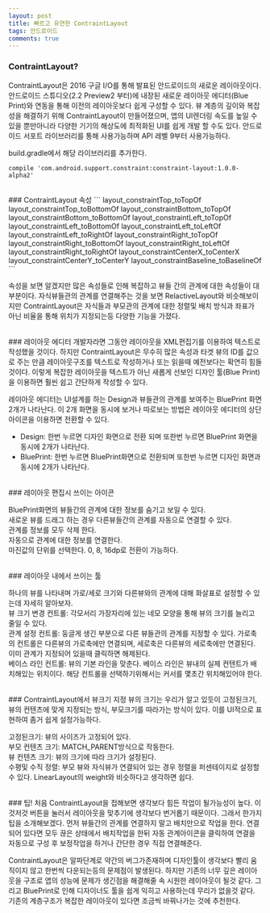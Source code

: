 ```yaml
---
layout: post
title: 빠르고 유연한 ContraintLayout
tags: 안드로이드
comments: true
---
```



### ContraintLayout?
ContraintLayout은 2016 구글 I/O를 통해 발표된 안드로이드의 새로운 레이아웃이다. 안드로이드 스튜디오(2.2 Preview2 부터)에 내장된 새로운 레이아웃 에디터(Blue Print)와 연동을 통해 이전의 레이아웃보다 쉽게 구성할 수 있다. 뷰 계층의 깊이와 복잡성을 해결하기 위해 ContraintLayout이 만들어졌으며, 앱의 UI렌더링 속도를 높일 수 있을 뿐만아니라 다양한 기기의 해상도에 최적화된 UI를 쉽게 개발 할 수도 있다. 안드로이드 서포트 라이브러리를 통해 사용가능하며 API 레벨 9부터 사용가능하다.  

build.gradle에서 해당 라이브러리를 추가한다.
```
compile 'com.android.support.constraint:constraint-layout:1.0.0-alpha2'
```

<br>
### ContraintLayout 속성
```
layout_constraintTop_toTopOf
layout_constraintTop_toBottomOf
layout_constraintBottom_toTopOf
layout_constraintBottom_toBottomOf
layout_constraintLeft_toTopOf
layout_constraintLeft_toBottomOf
layout_constraintLeft_toLeftOf
layout_constraintLeft_toRightOf
layout_constraintRight_toTopOf
layout_constraintRight_toBottomOf
layout_constraintRight_toLeftOf
layout_constraintRight_toRightOf
layout_constraintCenterX_toCenterX
layout_constraintCenterY_toCenterY
layout_constraintBaseline_toBaselineOf
```

속성을 보면 알겠지만 많은 속성들로 인해 복잡하고 뷰들 간의 관계에 대한 속성들이 대부분이다. 자식뷰들관의 관계를 연결해주는 것을 보면 RelactiveLayout와 비슷해보이지만 ContraintLayout은 자식들과 부모관의 관계에 대한 정렬및 배치 방식과 좌표가 아닌 비율을 통해 위치가 지정되는등 다양한 기능을 가졌다.  

<br>
### 레이아웃 에디터
개발자라면 그동안 레이아웃을 XML편집기를 이용하여 텍스트로 작성했을 것이다. 하지만 ContraintLayout은 무수히 많은 속성과 타겟 뷰의 ID를 값으로 주는 만큼 레이아웃구조를 텍스트로 작성하거나 또는 읽을때 예전보다는 확연히 힘들것이다. 이렇게 복잡한 레이아웃을 텍스트가 아닌 새롭게 선보인 디자인 툴(Blue Print)을 이용하면 훨씬 쉽고 간단하게 작성할 수 있다.  

레이아웃 에디터는 UI설계를 하는 Design과 뷰들관의 관계를 보여주는 BluePrint 화면 2개가 나타난다. 이 2개 화면을 동시에 보거나 따로보는 방법은 레이아웃 에디터의 상단 아이콘을 이용하면 전환할 수 있다.  
- Design: 한번 누르면 디자인 화면으로 전환 되며 또한번 누르면 BluePrint 화면을 동시에 2개가 나타난다.
- BluePrint: 한번 누르면 BluePrint화면으로 전환되며 또한번 누르면 디자인 화면과 동시에 2개가 나타난다.

<br>
### 레이아웃 편집시 쓰이는 아이콘

BluePrint화면의 뷰들간의 관계에 대한 정보를 숨기고 보일 수 있다.  
새로운 뷰를 드래그 하는 경우 다른뷰들간의 관계를 자동으로 연결할 수 있다.  
관계를 정보를 모두 삭제 한다.  
자동으로 관계에 대한 정보를 연결한다.  
마진값의 단위를 선택한다. 0, 8, 16dp로 전환이 가능하다.  

<br>
### 레이아웃 내에서 쓰이는 툴

하나의 뷰를 나타내며 가로/세로 크기와 다른뷰와의 관계에 대해 화살표로 설정할 수 있는데 자세히 알아보자.  
뷰 크기 변경 컨트롤: 각모서리 가장자리에 있는 네모 모양을 통해 뷰의 크기를 늘리고 줄일 수 있다.  
관계 설정 컨트롤: 둥글게 생긴 부분으로 다른 뷰들관의 관계를 지정할 수 있다. 가로축의 컨트롤은 다른뷰의 가로축에만 연결되며, 세로축은 다른뷰의 세로축에만 연결된다. 이미 관계가 지정되어 있을때 클릭하면 해제된다.  
베이스 라인 컨트롤: 뷰의 기본 라인을 맞춘다. 베이스 라인은 뷰내의 실제 컨텐트가 배치해있는 위치이다. 해당 컨트롤을 선택하기위해서는 커서를 몇초간 위치해있어야 한다.  

<br>
### ContraintLayout에서 뷰크기 지정
뷰의 크기는 우리가 알고 있듯이 고정된크기, 뷰의 컨텐츠에 맞게 지정되는 방식, 부모크기를 따라가는 방식이 있다. 이를 UI적으로 표현하여 좀거 쉽게 설정가능하다.  

고정된크기: 뷰의 사이즈가 고정되어 있다.  
부모 컨텐츠 크기: MATCH_PARENT방식으로 작동한다.  
뷰 컨텐츠 크기: 뷰의 크기에 따라 크기가 설정된다.  
수평및 수직 정렬: 부모 뷰와 자식뷰가 연결되어 있는 경우 정렬을 퍼센테이지로 설정할 수 있다. LinearLayout의 weight와 비슷하다고 생각하면 쉽다.  

<br>
### 팁!
처음 ContraintLayout을 접해보면 생각보다 힘든 작업이 될가능성이 높다. 이것저것 버튼을 눌러서 레이아웃을 맞추기에 생각보다 번거롭기 때문이다. 그래서 한가지 팁을 소개해보겠다. 먼저 뷰들간의 관계를 연결하지 말고 배치만으로 작업을 한다. 연결 되어 있다면 모두 끊은 상태에서 배치작업을 한뒤 자동 관계아이콘을 클릭하여 연결을 자동으로 구성 후 보정작업을 하거나 간단한 경우 직접 연결해준다.  

ContraintLayout은 알파단계로 약간의 버그가존재하며 디자인툴이 생각보다 빨리 움직이지 않고 한번씩 다운되는등의 문제점이 발생된다. 하지만 기존의 너무 깊은 레이아웃을 구조로 앱의 성능에 문제가 생긴점을 해결해줄 속 시원한 레이아웃이 될것 같다. 그리고 BluePrint로 인해 디자이너도 툴을 쉽게 익히고 사용하는데 무리가 없을것 같다. 기존의 계층구조가 복잡한 레이아웃이 있다면 조금씩 바꿔나가는 것에 추천한다.  

 
